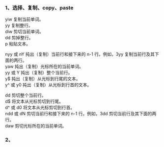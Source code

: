 ### 1、选择、复制、copy、paste 
yiw	复制当前单词。  
yy	复制整行。  
diw	剪切当前单词。  
dd	剪掉整行。  
p	粘贴文本。  


nyy 或 nY	扽出（复制）当前行和接下来的 n-1 行。例如，3yy 复制当前行及其下面的两行。  
yaw	扽出（复制）光标所在的当前单词。  
yy 或 Y	扽出（复制）整个当前行。  
y$	扽出（复制）从光标到行尾的文本。  
y^ 或 y0	扽出（复制）从光标到行首的文本。  


dd	剪切整个当前行。  
d$	将文本从光标剪切到行尾。  
d^ 或 d0	将文本从光标剪切到行首。  
ndd 或 dN	剪切当前行和接下来的 n-1 行。例如，3dd 剪切当前行及其下面的两行。  
daw	剪切光标所在的当前单词。  

### 2、

